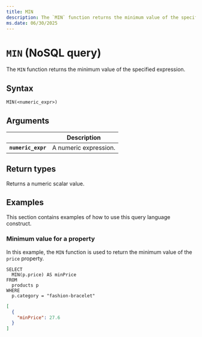 ```yaml
---
title: MIN
description: The `MIN` function returns the minimum value of the specified expression.
ms.date: 06/30/2025
---
```


# `MIN` (NoSQL query)

The `MIN` function returns the minimum value of the specified expression.

## Syntax

```nosql
MIN(<numeric_expr>)
```

## Arguments

| | Description |
| --- | --- |
| **`numeric_expr`** | A numeric expression. |

## Return types

Returns a numeric scalar value.

## Examples

This section contains examples of how to use this query language construct.

### Minimum value for a property

In this example, the `MIN` function is used to return the minimum value of the `price` property.

```nosql
SELECT
  MIN(p.price) AS minPrice
FROM 
  products p
WHERE
  p.category = "fashion-bracelet"
```

```json
[
  {
    "minPrice": 27.6
  }
]
```
